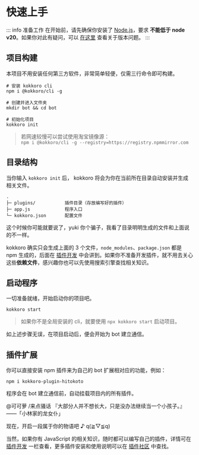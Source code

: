 # 快速上手

::: info 准备工作
在开始前，请先确保你安装了 [Node.js](https://nodejs.org/zh-cn/)，要求 **不能低于 node v20**。如果你对此有疑问，可以 [在这里](/about/faq) 查看关于版本问题。
:::

## 项目构建

本项目不用安装任何第三方软件，非常简单轻便，仅需三行命令即可构建。

```shell:no-line-numbers
# 安装 kokkoro cli
npm i @kokkoro/cli -g

# 创建并进入文件夹
mkdir bot && cd bot

# 初始化项目
kokkoro init
```

> 若网速较慢可以尝试使用淘宝镜像源：  
> `npm i @kokkoro/cli -g --registry=https://registry.npmmirror.com`

## 目录结构

当你输入 `kokkoro init` 后， kokkoro 将会为你在当前所在目录自动安装并生成相关文件。

```tex:no-line-numbers
.
├─ plugins/           插件目录（存放编写好的插件）
├─ app.js             程序入口
└─ kokkoro.json       配置文件
```

这个时候你可能就要说了，yuki 你个骗子，我看了目录明明生成的文件和上面说的不一样。

kokkoro 确实只会生成上面的 3 个文件，`node_modules`、`package.json` 都是 npm 生成的，后面在 [插件开发](/develop/application) 中会讲到。如果你不准备开发插件，就不用去关心这些**依赖文件**，感兴趣你也可以先使用搜索引擎查找相关知识。

## 启动程序

一切准备就绪，开始启动你的项目吧。

```shell:no-line-numbers
kokkoro start
```

> 如果你不是全局安装的 cli，就要使用 `npx kokkoro start` 启动项目。

如上述步骤无误，在项目启动后，便会开始为 bot 建立通信。

## 插件扩展

你可以直接安装 npm 插件来为自己的 bot 扩展相对应的功能，例如：

```shell:no-line-numbers
npm i kokkoro-plugin-hitokoto
```

程序会在 bot 建立通信前，自动挂载项目内的所有插件。

<ChatPanel>
  <ChatMessage :id="2225151531" nickname="Yuki">@可可萝 /来点骚话</ChatMessage>
  <ChatMessage :id="2854205915" nickname="可可萝">『大部分人并不想长大，只是没办法继续当一个小孩子。』——「小林家的龙女仆」</ChatMessage>
</ChatPanel>

现在，开启一段属于你的物语吧 ♪ q(≧▽≦q)

当然，如果你有 JavaScript 的相关知识，随时都可以编写自己的插件，详情可在 [插件开发](/develop/application) 一栏查看，更多插件安装和使用说明可以在 [插件社区](/plugin/awesome) 中查找。
